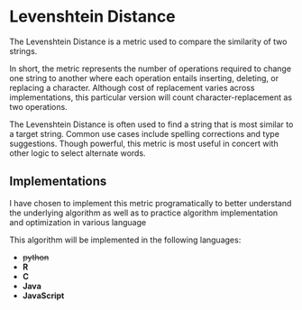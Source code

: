 # Levenshtein Distance

The Levenshtein Distance is a metric used to compare the similarity of two strings.

In short, the metric represents the number of operations required to change one string to another where each operation entails inserting, deleting, or replacing a character. Although cost of replacement varies across implementations, this particular version will count character-replacement as two operations.

The Levenshtein Distance is often used to find a string that is most similar to a target string. Common use cases include spelling corrections and type suggestions. Though powerful, this metric is most useful in concert with other logic to select alternate words.

## Implementations

I have chosen to implement this metric programatically to better understand the underlying algorithm as well as to practice algorithm implementation and optimization in various language

This algorithm will be implemented in the following languages:

- ~~python~~
- **R**
- **C**
- **Java**
- **JavaScript**
